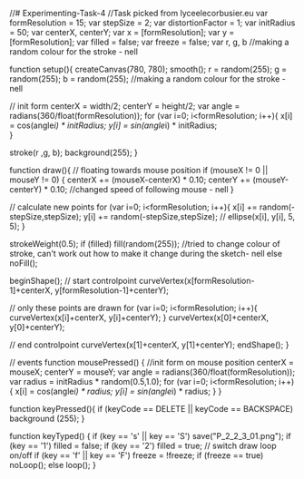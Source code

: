 //# Experimenting-Task-4
//Task picked from lyceelecorbusier.eu 
var formResolution = 15;
var stepSize = 2;
var distortionFactor = 1;
var initRadius = 50;
var centerX, centerY;
var x = [formResolution];
var y = [formResolution];
var filled = false;
var freeze = false;
var r, g, b    //making a random colour for the stroke  - nell

function setup(){
  createCanvas(780, 780);
  smooth();
  r = random(255);
  g = random(255);
  b = random(255);  //making a random colour for the stroke  - nell

  // init form
  centerX = width/2; 
  centerY = height/2;
  var angle = radians(360/float(formResolution));
  for (var i=0; i<formResolution; i++){
    x[i] = cos(angle*i) * initRadius;
    y[i] = sin(angle*i) * initRadius;  
  }

  stroke(r ,g, b); 
  background(255);
}

function draw(){
  // floating towards mouse position
  if (mouseX != 0 || mouseY != 0) {
    centerX += (mouseX-centerX) * 0.10;
    centerY += (mouseY-centerY) * 0.10; //changed speed of following mouse - nell 
  }

  // calculate new points
  for (var i=0; i<formResolution; i++){
    x[i] += random(-stepSize,stepSize);
    y[i] += random(-stepSize,stepSize);
    // ellipse(x[i], y[i], 5, 5);
  }

  strokeWeight(0.5);
  if (filled) fill(random(255));  //tried to change colour of stroke, can't work out how to make it change during the sketch- nell 
  else noFill();

  beginShape();
  // start controlpoint
  curveVertex(x[formResolution-1]+centerX, y[formResolution-1]+centerY);

  // only these points are drawn
  for (var i=0; i<formResolution; i++){
    curveVertex(x[i]+centerX, y[i]+centerY);
  }
  curveVertex(x[0]+centerX, y[0]+centerY);

  // end controlpoint
  curveVertex(x[1]+centerX, y[1]+centerY);
  endShape();
}

// events
function mousePressed() {
  //init form on mouse position
  centerX = mouseX; 
  centerY = mouseY;
  var angle = radians(360/float(formResolution));
  var radius = initRadius * random(0.5,1.0);
  for (var i=0; i<formResolution; i++){
    x[i] = cos(angle*i) * radius;
    y[i] = sin(angle*i) * radius;
  }
}

function keyPressed(){
    if (keyCode == DELETE || keyCode == BACKSPACE) background (255);
}

function keyTyped() {
  if (key == 's' || key == 'S') save("P_2_2_3_01.png");
  if (key == '1') filled = false;
  if (key == '2') filled = true;
  // switch draw loop on/off
  if (key == 'f' || key == 'F') freeze = !freeze;
  if (freeze == true) noLoop();
  else loop();
}
